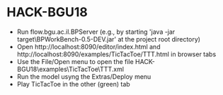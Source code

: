 # HACK-BGU18

* Run flow.bgu.ac.il.BPServer (e.g., by  starting 'java -jar target\BPWorkBench-0.5-DEV.jar' at the project root directory)
* Open http://localhost:8090/editor/index.html and http://localhost:8090/examples/TicTacToe/TTT.html in browser tabs
* Use the File/Open menu to open the file HACK-BGU18\examples\TicTacToe\TTT.xml
* Run the model usyng the Extras/Deploy menu
* Play TicTacToe in the other (green) tab
